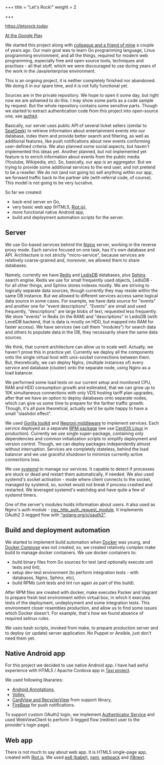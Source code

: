 +++
title = "Let's Rock!"
weight = 2

+++

<https://letsrock.today>

[At the Google Play](https://play.google.com/store/apps/details?id=today.letsrock.client)

We started this project along with [colleague and a friend of
mine](https://ru.linkedin.com/in/ustinovandrey) a couple of years ago.  Our
main goal was to learn Go programming language, Linux programming environment,
and all the things, required for modern web programming, especially free and
open source tools, techniques and practises - all that stuff, which we were
discouraged to use during years of the work in the Java/enterprise environment.

This is an ongoing project, it is neither completely finished nor abandoned.
We doing it in our spare time, and it is not fully functional yet.

Sources are in the private repository. We hope to open it some day, but right
now we are ashamed to do this. I may show some parts as a code sample by request.
But the whole repository contains some sensitive parts. Though we started to
extract authentication code from this project into open-source one, see
[authkit](https://github.com/letsrock-today/authkit).

Basically, our server uses public API of several ticket sellers (similar to
[SeatGeek](https://seatgeek.com/)) to retrieve information about entertainment
events into our database, index them and provide better search and filtering,
as well as additional features, like push notifications about new events
conforming user-defined criteria. We also planned some social aspects, but
haven't implemented this ideas yet. Another planned, but not implemented yet
feature is to enrich information about events from the public media (Youtube,
Wikipedia, etc). So, basically, our app is an aggregator. But we trying to
provide some additional services to the end user, and not pretend to be a
reseller. We do not (and not going to) sell anything within our app, we forward
traffic back to the partner site (with referral code, of course). This model is
not going to be very lucrative.

So far we created:

- back-end server on Go,
- very basic web app (HTML5, [Riot.js](riotjs.com/)),
- more functional native Android app,
- build and deployment automation scripts for the server.

## Server

We use Go-based services behind the [Nginx](https://nginx.org/en/) server,
working in the reverse proxy mode. Each service focused on one task, has it's
own database and API.  Architecture is not strictly "micro-service", because
services are relatively coarse-grained and, moreover, we allowed them to share
databases.

Namely, currently we have [Redis](https://redis.io/) and
[LedisDB](http://ledisdb.com/) databases, plus
[Sphinx](http://sphinxsearch.com/) search engine.  Redis we use for small
frequently used objects, LedisDB - for all other things, and Sphinx stores
indexes mostly. We are striving to logically separate data sources, though
currently they may reside within the same DB instance. But we allowed to
different services access same logical data source in some cases.  For example,
we have data source for "events" and another one for "event descriptions".
"Events" are small and used frequently, "descriptions" are large blobs of text,
requested less frequently. We store "events" in Redis (in the RAM) and
"descriptions" in LedisDB (with LevelDB backend, that is data is mostly on HDD,
but mapped into RAM for faster access).  We have services (we call them
"modules") for search data and others to populate data in the DB, they
necessarily share the same data sources.

We think, that current architecture can allow us to scale well. Actually, we
haven't prove this in practice yet. Currently we deploy all the components onto
the single virtual host with unix-socket connections between them. But,
theoretically, we can deploy Nginx, (multiple instances of) every service and
database (cluster) onto the separate node, using Nginx as a load balancer.

We performed some load tests on our current setup and monitored CPU, RAM and
HDD consumption growth and estimated, that we can grow up to 10K simultaneous
connections with only VDS hosting tariff plan upgrades, after that we have an
option to deploy databases onto separate nodes, which can give us some time to
prepare for the farther traffic growth. Though, it's all pure theoretical,
actually we'd be quite happy to have a small "slashdot effect".

We used [Gorilla toolkit](www.gorillatoolkit.org/) and [Negroni
middleware](https://github.com/urfave/negroni) to implement services.  Each
service deployed as a separate [RPM package](http://rpm.org/) (we use [CentOS
Linux](https://www.centos.org/) in production).  Currently we use single
super-package, containing only dependencies and common initialization scripts
to simplify deployment and version control. Though, we can deploy packages
independently almost without interruption. Services are completely stateless,
behind the load balancer and we use graceful shutdown to minimize currently
active connections loss.

We use [systemd](https://www.freedesktop.org/wiki/Software/systemd/) to manage
our services. It capable to detect if processes are stuck or dead and restart
them automatically, if needed. We also used systemd's socket activation - mode
where client connects to the socket, managed by systemd, so, socket would not
break if process crashed and restarted. We leveraged systemd's watchdog and
have quite a few of systemd timers.

One of the server's modules holds information about users. It also used as
Nginx's auth module -
[ngx_http_auth_request_module](http://nginx.org/en/docs/http/ngx_http_auth_request_module.html).
It implements OAuth2 3-legged flow with
["golang.org/x/oauth2"](https://godoc.org/golang.org/x/oauth2).

## Build and deployment automation

We started to implement build automation when [Docker](https://www.docker.com/)
was young, and [Docker Compose](https://docs.docker.com/compose/) was not
created, so, we created relatively complex make build to manage docker
containers. We use docker containers to:

- build binary files from Go sources for test (and optionally execute unit
  tests and lint),
- setup dev-test environment (to perform integration tests - with databases,
  Nginx, Sphinx, etc),
- build RPMs (unit tests and lint run again as part of this build).

After RPM files are created with docker, make executes Packer and Vagrant to
prepare fresh test environment within virtual box, in which it executes tests
of the deployment, undeployment and some integration tests. This environment
closer resembles production, and allow us to find some issues which Docker
doesn't. For example, that's how we found absence of required selinux rules.

We uses bash scripts, invoked from make, to prepare production server and to
deploy (or update) server application. No Puppet or Ansible, just don't need
them yet.

## Native Android app

For this project we decided to use native Android app. I have had awful
experience with HTML5 / Apache Cordova app in [Taxi project](../taxi).

We used following libararies:

- [Android Annotations](http://androidannotations.org/),
- [Volley](https://developer.android.com/training/volley/index.html),
- [CardView and
  RecyclerView](https://developer.android.com/training/material/lists-cards.html)
  from support library,
- [FireBase](https://firebase.google.com/) for push notifications.

To support custom OAuth2 login, we implement [Authenticator
Service](https://developer.android.com/training/id-auth/custom_auth.html) and
used WebViewClient to perform 3-legged flow (redirect user to the provider's
login page).

## Web app

There is not much to say about web app. It is HTML5 single-page app, created
with [Riot.js](WebViewClient). We used [es6
(babel)](https://babeljs.io/docs/learn-es2015/), [npm](https://www.npmjs.com/),
[webpack](https://webpack.github.io/) and [i18next](i18next.com/).

